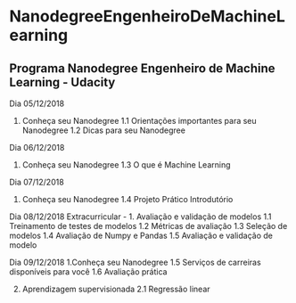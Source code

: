 # NanodegreeEngenheiroDeMachineLearning
## Programa Nanodegree Engenheiro de Machine Learning - Udacity

Dia 05/12/2018
1. Conheça seu Nanodegree 
  1.1 Orientações importantes para seu Nanodegree
  1.2 Dicas para seu Nanodegree

Dia 06/12/2018
1. Conheça seu Nanodegree
  1.3 O que é Machine Learning

Dia 07/12/2018
1. Conheça seu Nanodegree
  1.4 Projeto Prático Introdutório
  
Dia 08/12/2018
Extracurricular - 1. Avaliação e validação de modelos
  1.1 Treinamento de testes de modelos
  1.2 Métricas de avaliação
  1.3 Seleção de modelos
  1.4 Avaliação de Numpy e Pandas
  1.5 Avaliação e validação de modelo

Dia 09/12/2018
1.Conheça seu Nanodegree
  1.5 Serviços de carreiras disponíveis para você
  1.6 Avaliação prática
  
2. Aprendizagem supervisionada
  2.1 Regressão linear

